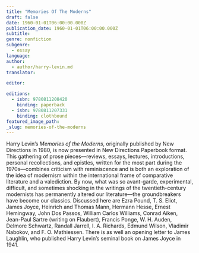 ```yaml
---
title: "Memories Of The Moderns"
draft: false
date: 1960-01-01T06:00:00.000Z
publication_date: 1960-01-01T06:00:00.000Z
subtitle:
genre: nonfiction
subgenre:
  - essay
language:
author:
  - author/harry-levin.md
translator:

editor:

editions:
  - isbn: 9780811208420
    binding: paperback
  - isbn: 9780811207331
    binding: clothbound
featured_image_path:
_slug: memories-of-the-moderns
---
```


Harry Levin’s _Memories of the Moderns_, originally published by New Directions in 1980, is now presented in New Directions Paperbook format. This gathering of prose pieces––reviews, essays, lectures, introductions, personal recollections, and epistles, written for the most part during the 1970s––combines criticism with reminiscence and is both an exploration of the idea of modernism within the international frame of comparative literature and a valediction. By now, what was so avant-garde, experimental, difficult, and sometimes shocking in the writings of the twentieth-century modernists has permanently altered our literature––the groundbreakers have become our classics. Discussed here are Ezra Pound, T. S. Eliot, James Joyce, Heinrich and Thomas Mann, Hermann Hesse, Ernest Hemingway, John Dos Passos, William Carlos Williams, Conrad Aiken, Jean-Paul Sartre (writing on Flaubert), Francis Ponge, W. H. Auden, Delmore Schwartz, Randall Jarrell, I. A. Richards, Edmund Wilson, Vladimir Nabokov, and F. O. Mathiessen. There is as well an opening letter to James Laughlin, who published Harry Levin’s seminal book on James Joyce in 1941.

